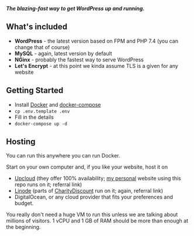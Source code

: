 **_The blazing-fast way to get WordPress up and running._**

## What's included

- **WordPress** - the latest version based on FPM and PHP 7.4 (you can change that of course)
- **MySQL** - again, latest version by default
- **NGinx** - probably the fastest way to serve WordPress
- **Let's Encrypt** - at this point we kinda assume TLS is a given for any website

## Getting Started

- Install [Docker](https://docs.docker.com/engine/install/) and [docker-compose](https://docs.docker.com/compose/install/)
- `cp .env.template .env`
- Fill in the details
- `docker-compose up -d`

## Hosting

You can run this anywhere you can run Docker.

Start on your own computer and, if you like your website, host it on

- [Upcloud](https://upcloud.com/signup/?promo=4798BD) (they offer 100% availability; [my personal](https://andreistefanie.com/) website using this repo runs on it; referral link)
- [Linode](https://www.linode.com/?r=ac62cb2c286de6957e6681648b09ec514192b800) (parts of [CharityDiscount](https://charitydiscount.ro/shops) run on it; again, referral link)
- DigitalOcean, or any cloud provider that fits your preferences and budget.

You really don't need a huge VM to run this unless we are talking about millions of visitors. 1 vCPU and 1 GB of RAM should be more than enough at the beginning.
